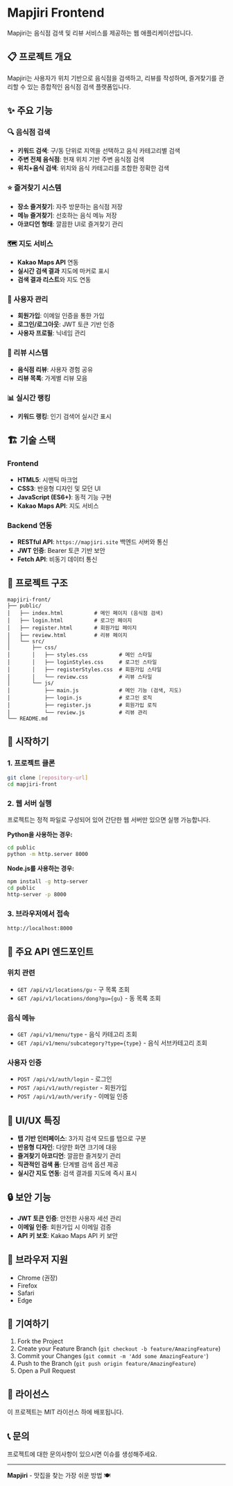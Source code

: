 # Mapjiri Frontend

Mapjiri는 음식점 검색 및 리뷰 서비스를 제공하는 웹 애플리케이션입니다.

## 📋 프로젝트 개요

Mapjiri는 사용자가 위치 기반으로 음식점을 검색하고, 리뷰를 작성하며, 즐겨찾기를 관리할 수 있는 종합적인 음식점 검색 플랫폼입니다.

## ✨ 주요 기능

### 🔍 음식점 검색
- **키워드 검색**: 구/동 단위로 지역을 선택하고 음식 카테고리별 검색
- **주변 전체 음식점**: 현재 위치 기반 주변 음식점 검색
- **위치+음식 검색**: 위치와 음식 카테고리를 조합한 정확한 검색

### ⭐ 즐겨찾기 시스템
- **장소 즐겨찾기**: 자주 방문하는 음식점 저장
- **메뉴 즐겨찾기**: 선호하는 음식 메뉴 저장
- **아코디언 형태**: 깔끔한 UI로 즐겨찾기 관리

### 🗺️ 지도 서비스
- **Kakao Maps API** 연동
- **실시간 검색 결과** 지도에 마커로 표시
- **검색 결과 리스트**와 지도 연동

### 👤 사용자 관리
- **회원가입**: 이메일 인증을 통한 가입
- **로그인/로그아웃**: JWT 토큰 기반 인증
- **사용자 프로필**: 닉네임 관리

### 📝 리뷰 시스템
- **음식점 리뷰**: 사용자 경험 공유
- **리뷰 목록**: 가게별 리뷰 모음

### 📊 실시간 랭킹
- **키워드 랭킹**: 인기 검색어 실시간 표시

## 🏗️ 기술 스택

### Frontend
- **HTML5**: 시맨틱 마크업
- **CSS3**: 반응형 디자인 및 모던 UI
- **JavaScript (ES6+)**: 동적 기능 구현
- **Kakao Maps API**: 지도 서비스

### Backend 연동
- **RESTful API**: `https://mapjiri.site` 백엔드 서버와 통신
- **JWT 인증**: Bearer 토큰 기반 보안
- **Fetch API**: 비동기 데이터 통신

## 📁 프로젝트 구조

```
mapjiri-front/
├── public/
│   ├── index.html          # 메인 페이지 (음식점 검색)
│   ├── login.html          # 로그인 페이지
│   ├── register.html       # 회원가입 페이지
│   ├── review.html         # 리뷰 페이지
│   └── src/
│       ├── css/
│       │   ├── styles.css          # 메인 스타일
│       │   ├── loginStyles.css     # 로그인 스타일
│       │   ├── registerStyles.css  # 회원가입 스타일
│       │   └── review.css          # 리뷰 스타일
│       └── js/
│           ├── main.js             # 메인 기능 (검색, 지도)
│           ├── login.js            # 로그인 로직
│           ├── register.js         # 회원가입 로직
│           └── review.js           # 리뷰 관리
└── README.md
```

## 🚀 시작하기

### 1. 프로젝트 클론
```bash
git clone [repository-url]
cd mapjiri-front
```

### 2. 웹 서버 실행
프로젝트는 정적 파일로 구성되어 있어 간단한 웹 서버만 있으면 실행 가능합니다.

**Python을 사용하는 경우:**
```bash
cd public
python -m http.server 8000
```

**Node.js를 사용하는 경우:**
```bash
npm install -g http-server
cd public
http-server -p 8000
```

### 3. 브라우저에서 접속
```
http://localhost:8000
```

## 🔧 주요 API 엔드포인트

### 위치 관련
- `GET /api/v1/locations/gu` - 구 목록 조회
- `GET /api/v1/locations/dong?gu={gu}` - 동 목록 조회

### 음식 메뉴
- `GET /api/v1/menu/type` - 음식 카테고리 조회
- `GET /api/v1/menu/subcategory?type={type}` - 음식 서브카테고리 조회

### 사용자 인증
- `POST /api/v1/auth/login` - 로그인
- `POST /api/v1/auth/register` - 회원가입
- `POST /api/v1/auth/verify` - 이메일 인증

## 🎨 UI/UX 특징

- **탭 기반 인터페이스**: 3가지 검색 모드를 탭으로 구분
- **반응형 디자인**: 다양한 화면 크기에 대응
- **즐겨찾기 아코디언**: 깔끔한 즐겨찾기 관리
- **직관적인 검색 폼**: 단계별 검색 옵션 제공
- **실시간 지도 연동**: 검색 결과를 지도에 즉시 표시

## 🔒 보안 기능

- **JWT 토큰 인증**: 안전한 사용자 세션 관리
- **이메일 인증**: 회원가입 시 이메일 검증
- **API 키 보호**: Kakao Maps API 키 보안

## 📱 브라우저 지원

- Chrome (권장)
- Firefox
- Safari
- Edge

## 🤝 기여하기

1. Fork the Project
2. Create your Feature Branch (`git checkout -b feature/AmazingFeature`)
3. Commit your Changes (`git commit -m 'Add some AmazingFeature'`)
4. Push to the Branch (`git push origin feature/AmazingFeature`)
5. Open a Pull Request

## 📄 라이선스

이 프로젝트는 MIT 라이선스 하에 배포됩니다.

## 📞 문의

프로젝트에 대한 문의사항이 있으시면 이슈를 생성해주세요.

---

**Mapjiri** - 맛집을 찾는 가장 쉬운 방법 🍽️
